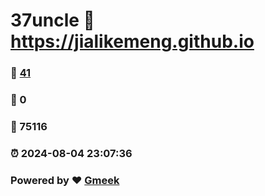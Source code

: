 # 37uncle :link: https://jialikemeng.github.io 
### :page_facing_up: [41](https://jialikemeng.github.io/tag.html) 
### :speech_balloon: 0 
### :hibiscus: 75116 
### :alarm_clock: 2024-08-04 23:07:36 
### Powered by :heart: [Gmeek](https://github.com/Meekdai/Gmeek)
